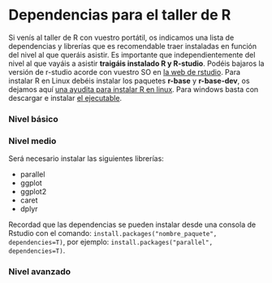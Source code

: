# Dependencias para el taller de R
Si venís al taller de R con vuestro portátil, os indicamos una lista de dependencias y librerías que es recomendable traer instaladas en función del nivel al que queráis asistir. Es importante que independientemente del nivel al que vayáis a asistir **traigáis instalado R y R-studio**. Podéis bajaros la versión de r-studio acorde con vuestro SO en [la web de rstudio](https://www.rstudio.com/products/rstudio/download/). 
Para instalar R en Linux debéis instalar los paquetes **r-base** y  **r-base-dev**, os dejamos aquí [una ayudita para instalar R en linux](https://www.r-bloggers.com/how-to-install-r-on-linux-ubuntu-16-04-xenial-xerus/). Para windows basta con descargar e instalar [el ejecutable](https://cran.r-project.org/bin/windows/base/).

### Nivel básico

### Nivel medio
Será necesario instalar las siguientes librerías:
- parallel
- ggplot
- ggplot2
- caret
- dplyr

Recordad que las dependencias se pueden instalar desde una consola de Rstudio con el comando: `install.packages("nombre_paquete", dependencies=T)`, por ejemplo: `install.packages("parallel", dependencies=T)`.

### Nivel avanzado
